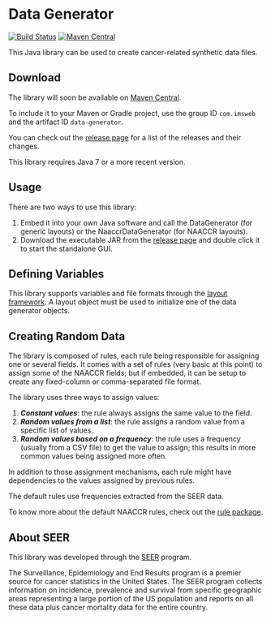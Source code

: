 # Data Generator

[![Build Status](https://travis-ci.org/imsweb/data-generator.svg?branch=master)](https://travis-ci.org/imsweb/data-generator)
[![Maven Central](https://maven-badges.herokuapp.com/maven-central/com.imsweb/data-generator/badge.svg)](https://maven-badges.herokuapp.com/maven-central/com.imsweb/data-generator)

This Java library can be used to create cancer-related synthetic data files.

## Download

The library will soon be available on [Maven Central](http://search.maven.org/#search%7Cga%7C1%7Cg%3A%22com.imsweb%22%20AND%20a%3A%22data-generator%22).

To include it to your Maven or Gradle project, use the group ID `com.imsweb` and the artifact ID `data-generator`.

You can check out the [release page](https://github.com/imsweb/data-generator/releases) for a list of the releases and their changes.

This library requires Java 7 or a more recent version.

## Usage

There are two ways to use this library:

1. Embed it into your own Java software and call the DataGenerator (for generic layouts) or the NaaccrDataGenerator (for NAACCR layouts).
2. Download the executable JAR from the [release page](https://github.com/imsweb/data-generator/releases) and double click it to start the standalone GUI.

## Defining Variables

This library supports variables and file formats through the [layout framework](https://github.com/imsweb/layout). A layout object must be used
to initialize one of the data generator objects.

## Creating Random Data

The library is composed of rules, each rule being responsible for assigning one or several fields. It comes with a set of rules (very basic at this point) to assign some of the NAACCR fields;
but if embedded, it can be setup to create any fixed-column or comma-separated file format.

The library uses three ways to assign values:
1. ***Constant values***: the rule always assigns the same value to the field.
2. ***Random values from a list***: the rule assigns a random value from a specific list of values.
3. ***Random values based on a frequency***: the rule uses a frequency (usually from a CSV file) to get the value to assign; this results in more common values being assigned more often.

In addition to those assignment mechanisms, each rule might have dependencies to the values assigned by previous rules.

The default rules use frequencies extracted from the SEER data.

To know more about the default NAACCR rules, check out the [rule package](https://github.com/imsweb/data-generator/tree/master/src/main/java/com/imsweb/datagenerator/naaccr/rule).

## About SEER

This library was developed through the [SEER](http://seer.cancer.gov/) program.

The Surveillance, Epidemiology and End Results program is a premier source for cancer statistics in the United States.
The SEER program collects information on incidence, prevalence and survival from specific geographic areas representing
a large portion of the US population and reports on all these data plus cancer mortality data for the entire country.